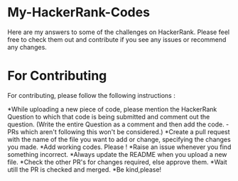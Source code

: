 # My-HackerRank-Codes
Here are my answers to some of the challenges on HackerRank. Please feel free to check them out and contribute if you see any issues or recommend any changes.  

# For Contributing

For contributing, please follow the following instructions :

*While uploading a new piece of code, please mention the HackerRank Question to which that code is being submitted and comment out the question. (Write the entire Question as a comment and then add the code. - PRs which aren't following this won't be considered.)
*Create a pull request with the name of the file you want to add or change, specifying the changes you made.
*Add working codes. Please !
*Raise an issue whenever you find something incorrect.
*Always update the README when you upload a new file.
*Check the other PR's for changes required, else approve them.
*Wait utill the PR is checked and merged.
*Be kind,please!
